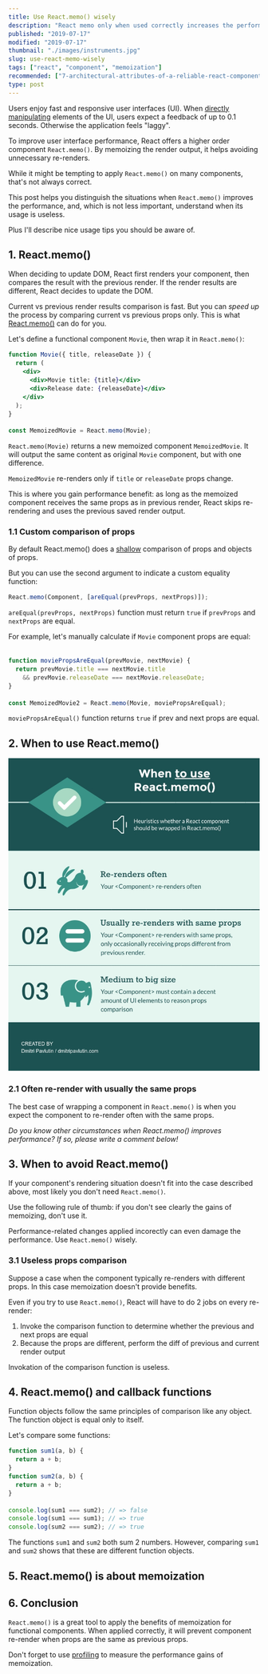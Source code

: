 ```yaml
---
title: Use React.memo() wisely
description: "React memo only when used correctly increases the performance of components. It's best used with components that re-render often with rarely changing props."
published: "2019-07-17"
modified: "2019-07-17"
thumbnail: "./images/instruments.jpg"
slug: use-react-memo-wisely
tags: ["react", "component", "memoization"]
recommended: ["7-architectural-attributes-of-a-reliable-react-component", "the-art-of-writing-small-and-plain-functions"]
type: post
---
```


Users enjoy fast and responsive user interfaces (UI). When [directly manipulating](https://www.nngroup.com/articles/direct-manipulation/) elements of the UI, users expect a feedback of up to 0.1 seconds. Otherwise the application feels "laggy".

To improve user interface performance, React offers a higher order component `React.memo()`. By memoizing the render output, it helps avoiding unnecessary re-renders.  

While it might be tempting to apply `React.memo()` on many components, that's not always correct.  

This post helps you distinguish the situations when `React.memo()` improves the performance, and, which is not less important, understand when its usage is useless.  

Plus I'll describe nice usage tips you should be aware of.  

## 1. React.memo()

When deciding to update DOM, React first renders your component, then compares the result with the previous render. If the render results are different, React decides to update the DOM.  

Current vs previous render results comparison is fast. But you can *speed up* the process by comparing current vs previous props only. This is what [React.memo()](https://reactjs.org/docs/react-api.html#reactmemo) can do for you.  

Let's define a functional component `Movie`, then wrap it in `React.memo()`:

```jsx
function Movie({ title, releaseDate }) {
  return (
    <div>
      <div>Movie title: {title}</div>
      <div>Release date: {releaseDate}</div>
    </div>
  );
}

const MemoizedMovie = React.memo(Movie);
```

`React.memo(Movie)` returns a new memoized component `MemoizedMovie`. It will output the same content as original `Movie` component, but with one difference. 

`MemoizedMovie` re-renders only if `title` or `releaseDate` props change. 

This is where you gain performance benefit: as long as the memoized component receives the same props as in previous render, React skips re-rendering and uses the previous saved render output.  

### 1.1 Custom comparison of props

By default React.memo() does a [shallow](https://github.com/facebook/react/blob/v16.8.6/packages/shared/shallowEqual.js) comparison of props and objects of props. 

But you can use the second argument to indicate a custom equality function:  

```javascript
React.memo(Component, [areEqual(prevProps, nextProps)]);
```

`areEqual(prevProps, nextProps)` function must return `true` if `prevProps` and `nextProps` are equal.

For example, let's manually calculate if `Movie` component props are equal:

```jsx

function moviePropsAreEqual(prevMovie, nextMovie) {
  return prevMovie.title === nextMovie.title
    && prevMovie.releaseDate === nextMovie.releaseDate;
}

const MemoizedMovie2 = React.memo(Movie, moviePropsAreEqual);
```

`moviePropsAreEqual()` function returns `true` if prev and next props are equal.  

## 2. When to use React.memo()

![Inforgraphic explaining when to use React.memo()](./images/when-to-use-react-memo.jpg)

### 2.1 Often re-render with usually the same props

The best case of wrapping a component in `React.memo()` is when you expect the component to re-render often with the same props. 

*Do you know other circumstances when React.memo() improves performance? If so, please write a comment below!*

## 3. When to avoid React.memo()

If your component's rendering situation doesn't fit into the case described above, most likely you don't need `React.memo()`.  

Use the following rule of thumb: if you don't see clearly the gains of memoizing, don't use it.  

Performance-related changes applied incorectly can even damage the performance. Use `React.memo()` wisely. 

### 3.1 Useless props comparison

Suppose a case when the component typically re-renders with different props. In this case memoization doesn't provide benefits. 

Even if you try to use `React.memo()`, React will have to do 2 jobs on every re-render:

1. Invoke the comparison function to determine whether the previous and next props are equal
2. Because the props are different, perform the diff of previous and current render output

Invokation of the comparison function is useless.  

## 4. React.memo() and callback functions

Function objects follow the same principles of comparison like any object. The function object is equal only to itself.  

Let's compare some functions:
```javascript
function sum1(a, b) {
  return a + b;
}
function sum2(a, b) {
  return a + b;
}

console.log(sum1 === sum2); // => false
console.log(sum1 === sum1); // => true
console.log(sum2 === sum2); // => true
```
The functions `sum1` and `sum2` both sum 2 numbers. However, comparing `sum1` and `sum2` shows that these are different function objects.  

## 5. React.memo() is about memoization



## 6. Conclusion

`React.memo()` is a great tool to apply the benefits of memoization for functional components. When applied correctly, it will prevent component re-render when props are the same as previous props.  

Don't forget to use [profiling](https://reactjs.org/docs/optimizing-performance.html#profiling-components-with-the-chrome-performance-tab) to measure the performance gains of memoization.  